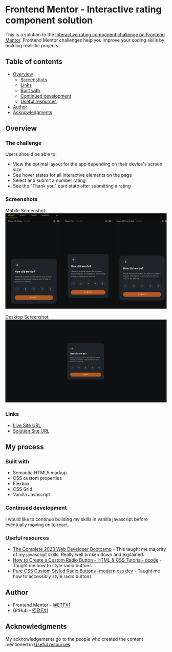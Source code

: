 # Frontend Mentor - Interactive rating component solution

This is a solution to the [Interactive rating component challenge on Frontend Mentor](https://www.frontendmentor.io/challenges/interactive-rating-component-koxpeBUmI). Frontend Mentor challenges help you improve your coding skills by building realistic projects.

## Table of contents

- [Overview](#overview)
  - [Screenshots](#screenshots)
  - [Links](#links)
  - [Built with](#built-with)
  - [Continued development](#continued-development)
  - [Useful resources](#useful-resources)
- [Author](#author)
- [Acknowledgments](#acknowledgments)

## Overview

### The challenge

Users should be able to:

- View the optimal layout for the app depending on their device's screen size
- See hover states for all interactive elements on the page
- Select and submit a number rating
- See the "Thank you" card state after submitting a rating

### Screenshots

Mobile Screenshot:
![](/screenshots/mobile-screenshot.png)

Desktop Screenshot:
![](/screenshots/desktop-screenshot.png)

### Links

- [Live Site URL](https://etfx1.github.io/Frontend-Mentor-Interactive-rating-component-solution-2/)
- [Solution Site URL](https://github.com/EtFX1/Frontend-Mentor-Interactive-rating-component-solution-2)

## My process

### Built with

- Semantic HTML5 markup
- CSS custom properties
- Flexbox
- CSS Grid
- Vanilla Javascript

### Continued development

I would like to continue building my skills in vanilla javascript before eventually moving on to react.

### Useful resources

- [The Complete 2023 Web Developer Bootcamp]((https://www.udemy.com/course/the-complete-web-development-bootcamp/?matchtype=)>) - This taught me majority of my javascript skills. Really well broken down and explained.
- [How to Create a Custom Radio Button - HTML & CSS Tutorial- dcode](https://www.youtube.com/watch?v=5K7JefKDa4s&t=594s) - Taught me how to style radio buttons
- [Pure CSS Custom Styled Radio Buttons -modern css dev](https://moderncss.dev/pure-css-custom-styled-radio-buttons/) - Taught me how to accessibly style radio buttons

## Author

- Frontend Mentor - [@ETFX1](https://www.frontendmentor.io/profile/EtFX1)
- GitHub - [@EtFX1](https://github.com/EtFX1)

## Acknowledgments

My acknowledgements go to the people who created the content mentioned in [Useful resources](#useful-resources)
